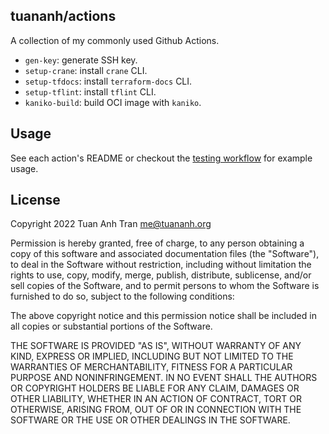tuananh/actions
---------------

A collection of my commonly used Github Actions.

- `gen-key`: generate SSH key.
- `setup-crane`: install `crane` CLI.
- `setup-tfdocs`: install `terraform-docs` CLI.
- `setup-tflint`: install `tflint` CLI.
- `kaniko-build`: build OCI image with `kaniko`.

## Usage

See each action's README or checkout the [testing workflow](.github/workflows/testing.yaml) for example usage.

## License

Copyright 2022 Tuan Anh Tran <me@tuananh.org>

Permission is hereby granted, free of charge, to any person obtaining a copy of this software and associated documentation files (the "Software"), to deal in the Software without restriction, including without limitation the rights to use, copy, modify, merge, publish, distribute, sublicense, and/or sell copies of the Software, and to permit persons to whom the Software is furnished to do so, subject to the following conditions:

The above copyright notice and this permission notice shall be included in all copies or substantial portions of the Software.

THE SOFTWARE IS PROVIDED "AS IS", WITHOUT WARRANTY OF ANY KIND, EXPRESS OR IMPLIED, INCLUDING BUT NOT LIMITED TO THE WARRANTIES OF MERCHANTABILITY, FITNESS FOR A PARTICULAR PURPOSE AND NONINFRINGEMENT. IN NO EVENT SHALL THE AUTHORS OR COPYRIGHT HOLDERS BE LIABLE FOR ANY CLAIM, DAMAGES OR OTHER LIABILITY, WHETHER IN AN ACTION OF CONTRACT, TORT OR OTHERWISE, ARISING FROM, OUT OF OR IN CONNECTION WITH THE SOFTWARE OR THE USE OR OTHER DEALINGS IN THE SOFTWARE.
